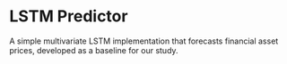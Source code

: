 # LSTM Predictor

A simple multivariate LSTM implementation that forecasts financial asset prices, developed as a baseline for our study.

